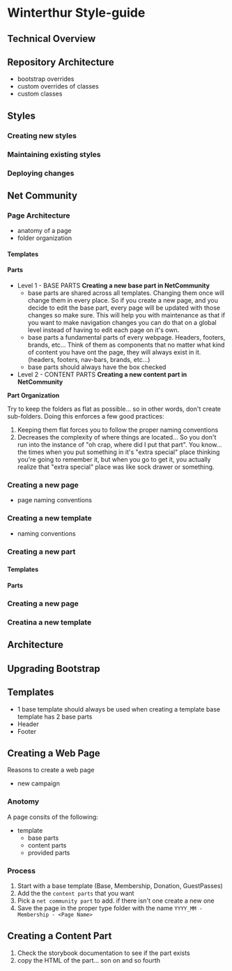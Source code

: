 # Winterthur Style-guide

## Technical Overview

## Repository Architecture

- bootstrap overrides
- custom overrides of classes
- custom classes

## Styles

### Creating new styles

### Maintaining existing styles

### Deploying changes

## Net Community

### Page Architecture

- anatomy of a page
- folder organization

#### Templates

#### Parts

- Level 1 - BASE PARTS
  **Creating a new base part in NetCommunity**
  - base parts are shared across all templates. Changing them once will change them in every place. So if you create a new page, and you decide to edit the base part, every page will be updated with those changes so make sure. This will help you with maintenance as that if you want to make navigation changes you can do that on a global level instead of having to edit each page on it's own.
  - base parts a fundamental parts of every webpage. Headers, footers, brands, etc... Think of them as components that no matter what kind of content you have ont the page, they will always exist in it. (headers, footers, nav-bars, brands, etc...)
  - base parts should always have the box checked
- Level 2 - CONTENT PARTS
  **Creating a new content part in NetCommunity**

**Part Organization**

Try to keep the folders as flat as possible... so in other words, don't create sub-folders. Doing this enforces a few good practices:

1. Keeping them flat forces you to follow the proper naming conventions
2. Decreases the complexity of where things are located... So you don't run into the instance of "oh crap, where did I put that part". You know... the times when you put something in it's "extra special" place thinking you're going to remember it, but when you go to get it, you actually realize that "extra special" place was like sock drawer or something.

### Creating a new page

- page naming conventions

### Creating a new template

- naming conventions

### Creating a new part

###

#### Templates

#### Parts

### Creating a new page

### Creatina a new template

## Architecture

## Upgrading Bootstrap

## Templates

- 1 base template should always be used when creating a template
  base template has 2 base parts
- Header
- Footer

## Creating a Web Page

Reasons to create a web page

- new campaign

### Anotomy

A page consits of the following:

- template
  - base parts
  - content parts
  - provided parts

### Process

1. Start with a base template (Base, Membership, Donation, GuestPasses)
2. Add the the `content parts` that you want
3. Pick a `net community part` to add. if there isn't one create a new one
4. Save the page in the proper type folder with the name `YYYY_MM - Membership - <Page Name>`

## Creating a Content Part

1. Check the storybook documentation to see if the part exists
2. copy the HTML of the part... son on and so fourth
